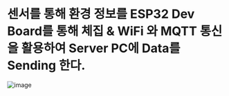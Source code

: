 센서를 통해 환경 정보를 ESP32 Dev Board를 통해 체집 & WiFi 와 MQTT 통신을 활용하여 Server PC에 Data를 Sending 한다.
=
![image](https://user-images.githubusercontent.com/91245647/137438612-04caae12-22a5-477a-89a3-14e62664ed8b.png)

